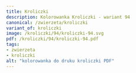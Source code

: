 ```yaml
---
title: Kroliczki
description: Kolorowanka Kroliczki - wariant 94
canonical: /zwierzeta/kroliczki
variant_of: kroliczki
image: /kroliczki/94/kroliczki-94.svg
pdf: /kroliczki/94/kroliczki-94.pdf
tags:
- zwierzeta
- kroliczki
alt: "kolorowanka do druku kroliczki PDF"
---
```

